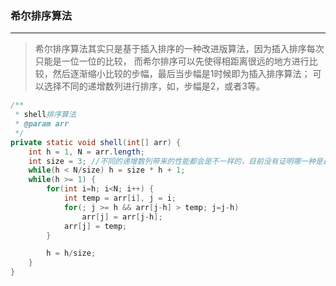 ### 希尔排序算法
---

> 希尔排序算法其实只是基于插入排序的一种改进版算法，因为插入排序每次只能是一位一位的比较，
而希尔排序可以先使得相距离很远的地方进行比较，然后逐渐缩小比较的步幅，最后当步幅是1时候即为插入排序算法；
可以选择不同的递增数列进行排序，如，步幅是2，或者3等。


```java
/**
 * shell排序算法
 * @param arr
 */
private static void shell(int[] arr) {
	int h = 1, N = arr.length;
	int size = 3; //不同的递增数列带来的性能都会是不一样的，目前没有证明哪一种是最好的
	while(h < N/size) h = size * h + 1;
	while(h >= 1) {
		for(int i=h; i<N; i++) {
			int temp = arr[i], j = i;
			for(; j >= h && arr[j-h] > temp; j=j-h)
				arr[j] = arr[j-h];
			arr[j] = temp;
		}

		h = h/size;
	}
}
```
